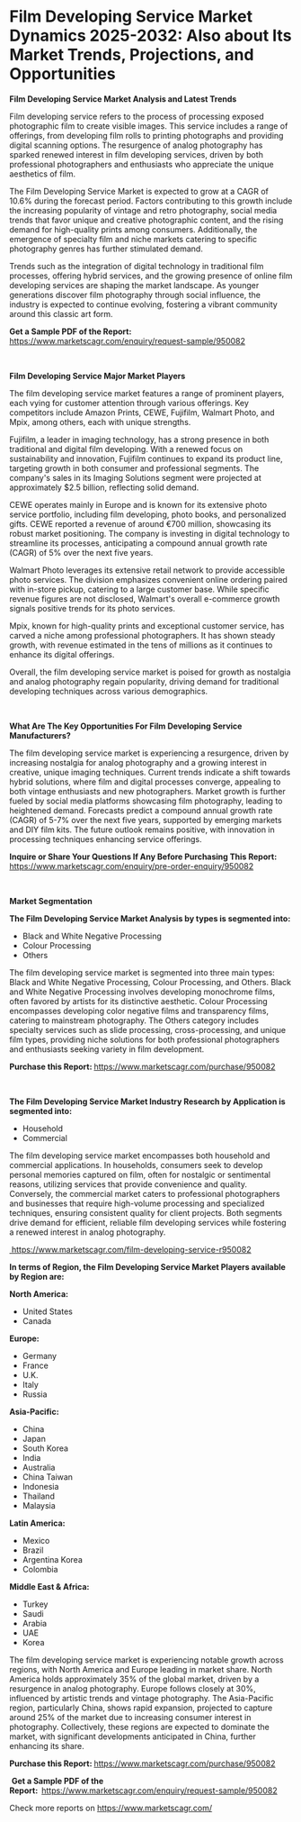 <p><h1>Film Developing Service Market Dynamics 2025-2032: Also about Its Market Trends, Projections, and Opportunities</h1></p><p><strong>Film Developing Service Market Analysis and Latest Trends</strong></p>
<p><p>Film developing service refers to the process of processing exposed photographic film to create visible images. This service includes a range of offerings, from developing film rolls to printing photographs and providing digital scanning options. The resurgence of analog photography has sparked renewed interest in film developing services, driven by both professional photographers and enthusiasts who appreciate the unique aesthetics of film.</p><p>The Film Developing Service Market is expected to grow at a CAGR of 10.6% during the forecast period. Factors contributing to this growth include the increasing popularity of vintage and retro photography, social media trends that favor unique and creative photographic content, and the rising demand for high-quality prints among consumers. Additionally, the emergence of specialty film and niche markets catering to specific photography genres has further stimulated demand. </p><p>Trends such as the integration of digital technology in traditional film processes, offering hybrid services, and the growing presence of online film developing services are shaping the market landscape. As younger generations discover film photography through social influence, the industry is expected to continue evolving, fostering a vibrant community around this classic art form.</p></p>
<p><strong>Get a Sample PDF of the Report:&nbsp;</strong> <a href="https://www.marketscagr.com/enquiry/request-sample/950082?utm_campaign=3092&utm_medium=2&utm_source=Github&utm_content=ia&utm_term=07032025&utm_id=film-developing-service">https://www.marketscagr.com/enquiry/request-sample/950082</a></p>
<p>&nbsp;</p>
<p><strong>Film Developing Service Major Market Players</strong></p>
<p><p>The film developing service market features a range of prominent players, each vying for customer attention through various offerings. Key competitors include Amazon Prints, CEWE, Fujifilm, Walmart Photo, and Mpix, among others, each with unique strengths.</p><p>Fujifilm, a leader in imaging technology, has a strong presence in both traditional and digital film developing. With a renewed focus on sustainability and innovation, Fujifilm continues to expand its product line, targeting growth in both consumer and professional segments. The company's sales in its Imaging Solutions segment were projected at approximately $2.5 billion, reflecting solid demand.</p><p>CEWE operates mainly in Europe and is known for its extensive photo service portfolio, including film developing, photo books, and personalized gifts. CEWE reported a revenue of around €700 million, showcasing its robust market positioning. The company is investing in digital technology to streamline its processes, anticipating a compound annual growth rate (CAGR) of 5% over the next five years.</p><p>Walmart Photo leverages its extensive retail network to provide accessible photo services. The division emphasizes convenient online ordering paired with in-store pickup, catering to a large customer base. While specific revenue figures are not disclosed, Walmart's overall e-commerce growth signals positive trends for its photo services.</p><p>Mpix, known for high-quality prints and exceptional customer service, has carved a niche among professional photographers. It has shown steady growth, with revenue estimated in the tens of millions as it continues to enhance its digital offerings.</p><p>Overall, the film developing service market is poised for growth as nostalgia and analog photography regain popularity, driving demand for traditional developing techniques across various demographics.</p></p>
<p>&nbsp;</p>
<p><strong>What Are The Key Opportunities For Film Developing Service Manufacturers?</strong></p>
<p><p>The film developing service market is experiencing a resurgence, driven by increasing nostalgia for analog photography and a growing interest in creative, unique imaging techniques. Current trends indicate a shift towards hybrid solutions, where film and digital processes converge, appealing to both vintage enthusiasts and new photographers. Market growth is further fueled by social media platforms showcasing film photography, leading to heightened demand. Forecasts predict a compound annual growth rate (CAGR) of 5-7% over the next five years, supported by emerging markets and DIY film kits. The future outlook remains positive, with innovation in processing techniques enhancing service offerings.</p></p>
<p><strong>Inquire or Share Your Questions If Any Before Purchasing This Report:</strong> <a href="https://www.marketscagr.com/enquiry/pre-order-enquiry/950082?utm_campaign=3092&utm_medium=2&utm_source=Github&utm_content=ia&utm_term=07032025&utm_id=film-developing-service">https://www.marketscagr.com/enquiry/pre-order-enquiry/950082</a></p>
<p>&nbsp;</p>
<p><strong>Market Segmentation</strong></p>
<p><strong>The Film Developing Service Market Analysis by types is segmented into:</strong></p>
<p><ul><li>Black and White Negative Processing</li><li>Colour Processing</li><li>Others</li></ul></p>
<p><p>The film developing service market is segmented into three main types: Black and White Negative Processing, Colour Processing, and Others. Black and White Negative Processing involves developing monochrome films, often favored by artists for its distinctive aesthetic. Colour Processing encompasses developing color negative films and transparency films, catering to mainstream photography. The Others category includes specialty services such as slide processing, cross-processing, and unique film types, providing niche solutions for both professional photographers and enthusiasts seeking variety in film development.</p></p>
<p><strong>Purchase this Report:&nbsp;</strong><a href="https://www.marketscagr.com/purchase/950082?utm_campaign=3092&utm_medium=2&utm_source=Github&utm_content=ia&utm_term=07032025&utm_id=film-developing-service">https://www.marketscagr.com/purchase/950082</a></p>
<p>&nbsp;</p>
<p><strong>The Film Developing Service Market Industry Research by Application is segmented into:</strong></p>
<p><ul><li>Household</li><li>Commercial</li></ul></p>
<p><p>The film developing service market encompasses both household and commercial applications. In households, consumers seek to develop personal memories captured on film, often for nostalgic or sentimental reasons, utilizing services that provide convenience and quality. Conversely, the commercial market caters to professional photographers and businesses that require high-volume processing and specialized techniques, ensuring consistent quality for client projects. Both segments drive demand for efficient, reliable film developing services while fostering a renewed interest in analog photography.</p></p>
<p><a href="https://www.marketscagr.com/film-developing-service-r950082?utm_campaign=3092&utm_medium=2&utm_source=Github&utm_content=ia&utm_term=07032025&utm_id=film-developing-service">&nbsp;https://www.marketscagr.com/film-developing-service-r950082</a></p>
<p><strong>In terms of Region, the Film Developing Service Market Players available by Region are:</strong></p>
<p>
    <p> <strong> North America: </strong>
        <ul>
            <li>United States</li>
            <li>Canada</li>
        </ul>
        </p> 
    <p> <strong> Europe: </strong>
        <ul>
            <li>Germany</li>
            <li>France</li>
            <li>U.K.</li>
            <li>Italy</li>
            <li>Russia</li>
        </ul>
        </p> 
    <p> <strong> Asia-Pacific: </strong>
        <ul>
            <li>China</li>
            <li>Japan</li>
            <li>South Korea</li>
            <li>India</li>
            <li>Australia</li>
            <li>China Taiwan</li>
            <li>Indonesia</li>
            <li>Thailand</li>
            <li>Malaysia</li>
        </ul>
        </p> 
    <p> <strong> Latin America: </strong>
        <ul>
            <li>Mexico</li>
            <li>Brazil</li>
            <li>Argentina Korea</li>
            <li>Colombia</li>
        </ul>
        </p> 
    <p> <strong> Middle East & Africa: </strong>
        <ul>
            <li>Turkey</li>
            <li>Saudi</li>
            <li>Arabia</li>
            <li>UAE</li>
            <li>Korea</li>
        </ul>
    </p>
    </p>
<p><p>The film developing service market is experiencing notable growth across regions, with North America and Europe leading in market share. North America holds approximately 35% of the global market, driven by a resurgence in analog photography. Europe follows closely at 30%, influenced by artistic trends and vintage photography. The Asia-Pacific region, particularly China, shows rapid expansion, projected to capture around 25% of the market due to increasing consumer interest in photography. Collectively, these regions are expected to dominate the market, with significant developments anticipated in China, further enhancing its share.</p></p>
<p><strong>Purchase this Report: </strong><a href="https://www.marketscagr.com/purchase/950082?utm_campaign=3092&utm_medium=2&utm_source=Github&utm_content=ia&utm_term=07032025&utm_id=film-developing-service">https://www.marketscagr.com/purchase/950082</a></p>
<p>&nbsp;<strong>Get a Sample PDF of the Report:&nbsp;&nbsp;</strong><a href="https://www.marketscagr.com/enquiry/request-sample/950082?utm_campaign=3092&utm_medium=2&utm_source=Github&utm_content=ia&utm_term=07032025&utm_id=film-developing-service">https://www.marketscagr.com/enquiry/request-sample/950082</a></p>
<p><strong></strong></p>
<p>Check more reports on <a href="https://www.marketscagr.com/?utm_campaign=3092&utm_medium=2&utm_source=Github&utm_content=ia&utm_term=07032025&utm_id=film-developing-service">https://www.marketscagr.com/</a></p>